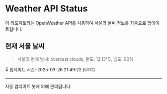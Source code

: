 
# Weather API Status

이 리포지토리는 OpenWeather API를 사용하여 서울의 날씨 정보를 자동으로 업데이트합니다.

## 현재 서울 날씨
> 서울의 현재 날씨: overcast clouds, 온도: 12.13°C, 습도: 90%

⏳ 업데이트 시간: 2025-03-26 21:49:22 (UTC)

---
자동 업데이트 봇에 의해 관리됩니다.
